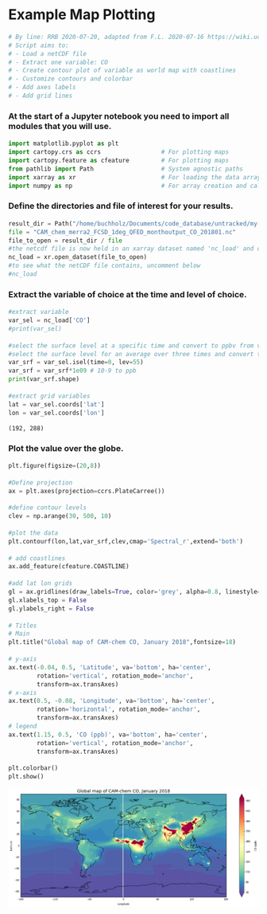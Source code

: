# Example Map Plotting


```python
# By line: RRB 2020-07-20, adapted from F.L. 2020-07-16 https://wiki.ucar.edu/display/MUSICA/Plot+output+with+Python
# Script aims to:
# - Load a netCDF file
# - Extract one variable: CO
# - Create contour plot of variable as world map with coastlines
# - Customize contours and colorbar
# - Add axes labels
# - Add grid lines
```

### At the start of a Jupyter notebook you need to import all modules that you will use.


```python
import matplotlib.pyplot as plt
import cartopy.crs as ccrs                 # For plotting maps
import cartopy.feature as cfeature         # For plotting maps
from pathlib import Path                   # System agnostic paths
import xarray as xr                        # For loading the data arrays
import numpy as np                         # For array creation and calculations
```

### Define the directories and file of interest for your results.


```python
result_dir = Path("/home/buchholz/Documents/code_database/untracked/my-notebook/CAM_Chem_examples")
file = "CAM_chem_merra2_FCSD_1deg_QFED_monthoutput_CO_201801.nc"
file_to_open = result_dir / file
#the netcdf file is now held in an xarray dataset named 'nc_load' and can be referenced later in the notebook
nc_load = xr.open_dataset(file_to_open)
#to see what the netCDF file contains, uncomment below
#nc_load
```

### Extract the variable of choice at the time and level of choice.


```python
#extract variable
var_sel = nc_load['CO']
#print(var_sel)

#select the surface level at a specific time and convert to ppbv from vmr
#select the surface level for an average over three times and convert to ppbv from vmr
var_srf = var_sel.isel(time=0, lev=55)
var_srf = var_srf*1e09 # 10-9 to ppb
print(var_srf.shape)

#extract grid variables
lat = var_sel.coords['lat']
lon = var_sel.coords['lon']
```

    (192, 288)


### Plot the value over the globe.


```python
plt.figure(figsize=(20,8))

#Define projection
ax = plt.axes(projection=ccrs.PlateCarree())

#define contour levels
clev = np.arange(30, 500, 10)

#plot the data
plt.contourf(lon,lat,var_srf,clev,cmap='Spectral_r',extend='both')

# add coastlines
ax.add_feature(cfeature.COASTLINE)

#add lat lon grids
gl = ax.gridlines(draw_labels=True, color='grey', alpha=0.8, linestyle='--')
gl.xlabels_top = False
gl.ylabels_right = False

# Titles
# Main
plt.title("Global map of CAM-chem CO, January 2018",fontsize=18)

# y-axis
ax.text(-0.04, 0.5, 'Latitude', va='bottom', ha='center',
        rotation='vertical', rotation_mode='anchor',
        transform=ax.transAxes)
# x-axis
ax.text(0.5, -0.08, 'Longitude', va='bottom', ha='center',
        rotation='horizontal', rotation_mode='anchor',
        transform=ax.transAxes)
# legend
ax.text(1.15, 0.5, 'CO (ppb)', va='bottom', ha='center',
        rotation='vertical', rotation_mode='anchor',
        transform=ax.transAxes)

plt.colorbar()
plt.show() 
```


![png](plot_map_basic_co_cbar_files/plot_map_basic_co_cbar_9_0.png)

